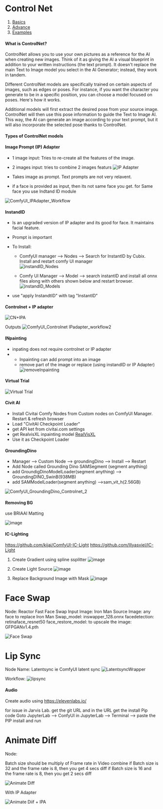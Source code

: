 # Control Net
1. [Basics](https://getimg.ai/guides/guide-to-controlnet)
2. [Advance](https://www.runcomfy.com/tutorials/mastering-controlnet-in-comfyui)
3. [Examples](https://comfyanonymous.github.io/ComfyUI_examples/controlnet/)

#### What is ControlNet?
ControlNet allows you to use your own pictures as a reference for the AI when creating new images. Think of it as giving the AI a visual blueprint in addition to your written instructions (the text prompt). It doesn't replace the main Text to Image model you select in the AI Generator; instead, they work in tandem.

Different ControlNet models are specifically trained on certain aspects of images, such as edges or poses. For instance, if you want the character you generate to be in a specific position, you can choose a model focused on poses. Here's how it works.

Additional models will first extract the desired pose from your source image. ControlNet will then use this pose information to guide the Text to Image AI. This way, the AI can generate an image according to your text prompt, but it will also incorporate the selected pose thanks to ControlNet.

#### Types of ControlNet models

#### Image Prompt (IP) Adapter

- 1 image input: Tries to re-create all the features of the image.
- 2 images input: tries to combine 2 images featurs 
![IP Adapter](https://github.com/user-attachments/assets/c49a6677-4d62-486d-b289-43a3ea975296)

- Takes image as prompt. Text prompts are not very relavent.
- if a face is provided as input, then its not same face you get. for Same face you use Indtand ID module

![ComfyUI_IPAdapter_Workflow](https://github.com/user-attachments/assets/2dd74890-b892-4f7a-9d1c-b75a2e9d9534)


#### InstandID 
- Is an upgraded version of IP adapter and its good for face. It maintains facial feature.
- Prompt is important
- To Install:
    - ComfyUI manager --> Nodes  --> Search for InstantID by Cubix. Install and restart comfy UI manager  
![instandID_Nodes](https://github.com/user-attachments/assets/2337e6ef-0307-4237-93fe-6d8127aca601)

    - Comfy UI Manager --> Model --> search instantID and install all onnx files along with others shown below and restart browser.
![instandID_Models](https://github.com/user-attachments/assets/0ca44c2f-d006-4e31-833f-62294ae464b5)

- use "apply InstandtID" with tag "InstantID"

#### Controlnet + IP adapter 
![CN+IPA](https://github.com/user-attachments/assets/e35b85e0-37db-4115-b485-af89e8cad5a6)

Outputs
![ComfyUI_Controlnet IPadapter_workflow2](https://github.com/user-attachments/assets/2397a2eb-bb34-4638-8306-8f92d588c0ce)

#### INpainting 
- inpating does not require controlnet or IP adapter
- - Inpainting can add prompt into an image
  - remove part of the image or replace (using instandID or IP Adapter)
  ![removeInpainting](https://github.com/user-attachments/assets/d9c483f9-7ce5-4153-8bd8-0f7fc9463883)

#### Virtual Trial 

![Virtual Trial](https://github.com/user-attachments/assets/9351d64f-f6a7-414d-87b7-64e63b79ca15)

#### Civit AI

- Install Civitai Comfy Nodes from Custom nodes on ComfyUI Manager. Restart & refresh browser
- Load "CivitAI Checkpoint Loader"
- get API ket from civitai.com settings
- get RealvisXL inpainting model [RealVisXL](https://civitai.com/models/139562?modelVersionId=297320)
- Use it as Checkpoint Loader

#### GroundingDino
- Manager --> Custom Node --> groundingDino --> Install --> Restart 
- Add Node called Grounding Dino SAMSegment (segment anything)
- add GroundigDinoModelLoader(segment anything) --> GroundingDINO_SwinB(938MB)
- add SAMModelLoader(segment anything) -->sam_vit_h(2.56GB)

![ComfyUI_GroundingDino_Controlnet_2](https://github.com/user-attachments/assets/5215f5d1-12be-4b00-bd71-39ab1c92ab9c)

#### Removing BG 
use BRIAAI Matting

![image](https://github.com/user-attachments/assets/e86b9b32-5fdb-473f-8cfb-9f49a2c8a0e6)


#### IC-Lighting
https://github.com/kijai/ComfyUI-IC-Light
https://github.com/lllyasviel/IC-Light

1. Create Gradient using spline ssplitter 
![image](https://github.com/user-attachments/assets/fea8060e-d9be-4e63-a318-02201e59b58a)


2. Create Light Source 
![image](https://github.com/user-attachments/assets/06f8d188-a1cb-46d8-ab28-a98b413421da)

3. Replace Background Image with Mask
![image](https://github.com/user-attachments/assets/c79741ff-2cbc-44b1-99bf-bbc1e8ea32ba)


# Face Swap 
Node: Reactor Fast Face Swap 
Input Image: Iron Man
Source Image: any face to replace Iron Man
Swap_model: inswapper_128.onnx
facedetection: retinaface_resnet50
face_restore_model: to upscale the image: GFPGANv1.4.pth

![Face Swap](https://github.com/user-attachments/assets/6606ff84-6b5f-4921-bdbe-d981fb4a5dec)

# Lip Sync

Node Name: Latentsync ie ComfyUI latent sync 
![LatentsyncWrapper](https://github.com/user-attachments/assets/99d814a7-acd2-49f8-b109-75db003fd782)

Workflow:
![lipsync](https://github.com/user-attachments/assets/c60482c0-0d16-4965-b301-5582d7aca212)

#### Audio
Create audio using https://elevenlabs.io/

for issue in Jarvis Lab. get the git URL and in the URL get the install Pip code 
Goto JupyterLab --> ConfyUI
in JupyterLab --> Terminal --> paste the PIP install and run 

# Animate Diff

Node: 

Batch size should be multiply of Frame rate in Video combine 
if Batch size is 32 and the frame rate is 8, then you get 4 secs diff 
if Batch size is 16 and the frame rate is 8, then you get 2 secs diff 

![Animate Diff](https://github.com/user-attachments/assets/95499488-c057-4cae-b3f0-e3fb4dd29647)

With IP Adapter

![Animate Diif + IPA](https://github.com/user-attachments/assets/98ea4f00-65fa-40ed-8e69-2b81a8b78679)







  



